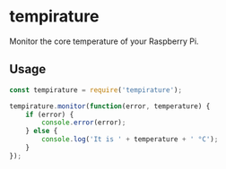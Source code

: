 # tempirature

Monitor the core temperature of your Raspberry Pi.

## Usage

```js
const tempirature = require('tempirature');

tempirature.monitor(function(error, temperature) {
    if (error) {
        console.error(error);
    } else {
        console.log('It is ' + temperature + ' °C');
    }
});
```
